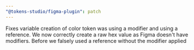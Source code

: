 ```yaml
---
"@tokens-studio/figma-plugin": patch
---
```


Fixes variable creation of color token was using a modifier and using a reference. We now correctly create a raw hex value as Figma doesn't have modifiers. Before we falsely used a reference without the modifier applied
